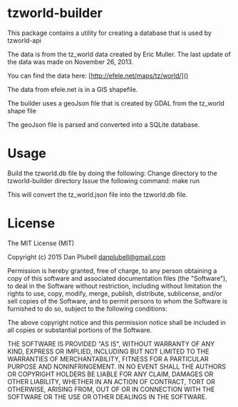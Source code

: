 # tzworld-builder

This package contains a utility for creating a database that is used by tzworld-api

The data is from the tz_world data created by Eric Muller.  The last update of the data was made on November 26, 2013.

You can find the data here: [http://efele.net/maps/tz/world/]()

The data from efele.net is in a GIS shapefile.

The builder uses a geoJson file that is created by GDAL from the tz_world shape file

The geoJson file is parsed and converted into a SQLite database.


# Usage
Build the tzworld.db file by doing the following:
Change directory to the tzworld-builder directory
Issue the following command:
make run

This will convert the tz_world.json file into the tzworld.db file.

# License
The MIT License (MIT)

Copyright (c) 2015 Dan Plubell <danplubell@gmail.com>

Permission is hereby granted, free of charge, to any person obtaining a copy
of this software and associated documentation files (the "Software"), to deal
in the Software without restriction, including without limitation the rights
to use, copy, modify, merge, publish, distribute, sublicense, and/or sell
copies of the Software, and to permit persons to whom the Software is
furnished to do so, subject to the following conditions:

The above copyright notice and this permission notice shall be included in
all copies or substantial portions of the Software.

THE SOFTWARE IS PROVIDED "AS IS", WITHOUT WARRANTY OF ANY KIND, EXPRESS OR
IMPLIED, INCLUDING BUT NOT LIMITED TO THE WARRANTIES OF MERCHANTABILITY,
FITNESS FOR A PARTICULAR PURPOSE AND NONINFRINGEMENT. IN NO EVENT SHALL THE
AUTHORS OR COPYRIGHT HOLDERS BE LIABLE FOR ANY CLAIM, DAMAGES OR OTHER
LIABILITY, WHETHER IN AN ACTION OF CONTRACT, TORT OR OTHERWISE, ARISING FROM,
OUT OF OR IN CONNECTION WITH THE SOFTWARE OR THE USE OR OTHER DEALINGS IN
THE SOFTWARE.
